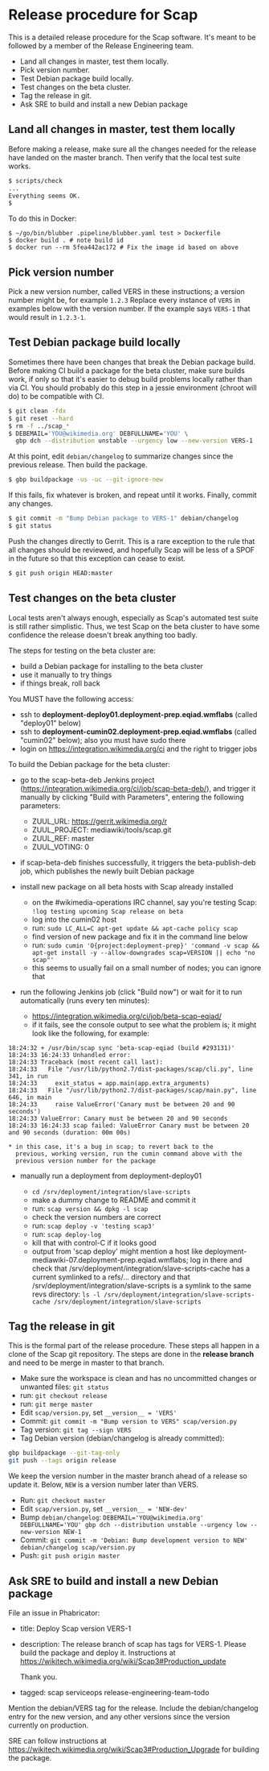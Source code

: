 # Release procedure for Scap

This is a detailed release procedure for the Scap software. It's meant
to be followed by a member of the Release Engineering team.

* Land all changes in master, test them locally.
* Pick version number.
* Test Debian package build locally.
* Test changes on the beta cluster.
* Tag the release in git.
* Ask SRE to build and install a new Debian package


## Land all changes in master, test them locally

Before making a release, make sure all the changes needed for the
release have landed on the master branch. Then verify that the local
test suite works.

```sh
$ scripts/check
...
Everything seems OK.
$ 
```

To do this in Docker:

~~~
$ ~/go/bin/blubber .pipeline/blubber.yaml test > Dockerfile
$ docker build . # note build id
$ docker run --rm 5fea442ac172 # Fix the image id based on above
~~~


## Pick version number

Pick a new version number, called VERS in these instructions; a
version number might be, for example `1.2.3` Replace every instance of
`VERS` in examples below with the version number. If the example says
`VERS-1` that would result in `1.2.3-1`.


## Test Debian package build locally

Sometimes there have been changes that break the Debian package build.
Before making CI build a package for the beta cluster, make sure
builds work, if only so that it's easier to debug build problems
locally rather than via CI. You should probably do this step in a
jessie environment (chroot will do) to be compatible with CI.

```sh
$ git clean -fdx
$ git reset --hard
$ rm -f ../scap_*
$ DEBEMAIL='YOU@wikimedia.org' DEBFULLNAME='YOU' \
  gbp dch --distribution unstable --urgency low --new-version VERS-1
```

At this point, edit `debian/changelog` to summarize changes since the
previous release. Then build the package.

```sh
$ gbp buildpackage -us -uc --git-ignore-new
```

If this fails, fix whatever is broken, and repeat until it works.
Finally, commit any changes.

```sh
$ git commit -m "Bump Debian package to VERS-1" debian/changelog
$ git status
```

Push the changes directly to Gerrit. This is a rare exception to the
rule that all changes should be reviewed, and hopefully Scap will be
less of a SPOF in the future so that this exception can cease to
exist.

```sh
$ git push origin HEAD:master
```


## Test changes on the beta cluster

Local tests aren't always enough, especially as Scap's automated test
suite is still rather simplistic. Thus, we test Scap on the beta
cluster to have some confidence the release doesn't break anything too
badly.

The steps for testing on the beta cluster are:

* build a Debian package for installing to the beta cluster
* use it manually to try things
* if things break, roll back

You MUST have the following access:

* ssh to **deployment-deploy01.deployment-prep.eqiad.wmflabs** (called
  "deploy01" below)
* ssh to **deployment-cumin02.deployment-prep.eqiad.wmflabs** (called
  "cumin02" below); also you must have sudo there
* login on <https://integration.wikimedia.org/ci> and the right to
  trigger jobs

To build the Debian package for the beta cluster:

* go to the scap-beta-deb Jenkins project
  (<https://integration.wikimedia.org/ci/job/scap-beta-deb/>), and
  trigger it manually by clicking "Build with Parameters", entering
  the following parameters:

  * ZUUL_URL: https://gerrit.wikimedia.org/r
  * ZUUL_PROJECT: mediawiki/tools/scap.git
  * ZUUL_REF: master
  * ZUUL_VOTING: 0

* if scap-beta-deb finishes successfully, it triggers the
  beta-publish-deb job, which publishes the newly built Debian package

* install new package on all beta hosts with Scap already installed

    * on the #wikimedia-operations IRC channel, say you're testing
      Scap: `!log testing upcoming Scap release on beta`
    * log into the cumin02 host
    * run: `sudo LC_ALL=C apt-get update && apt-cache policy scap`
    * find version of new package and fix it in the command line below
    * run: `sudo cumin 'O{project:deployment-prep}' 'command -v scap &&
      apt-get install -y --allow-downgrades scap=VERSION || echo "no
      scap"'`
    * this seems to usually fail on a small number of nodes; you can
      ignore that

* run the following Jenkins job (click "Build now") or wait for it to
  run automatically (runs every ten minutes):

    * <https://integration.wikimedia.org/ci/job/beta-scap-eqiad/>
    * if it fails, see the console output to see what the problem is;
      it might look like the following, for example:

~~~
18:24:32 + /usr/bin/scap sync 'beta-scap-eqiad (build #293131)'
18:24:33 16:24:33 Unhandled error:
18:24:33 Traceback (most recent call last):
18:24:33   File "/usr/lib/python2.7/dist-packages/scap/cli.py", line 341, in run
18:24:33     exit_status = app.main(app.extra_arguments)
18:24:33   File "/usr/lib/python2.7/dist-packages/scap/main.py", line 646, in main
18:24:33     raise ValueError('Canary must be between 20 and 90 seconds')
18:24:33 ValueError: Canary must be between 20 and 90 seconds
18:24:33 16:24:33 scap failed: ValueError Canary must be between 20 and 90 seconds (duration: 00m 00s)
~~~

    * in this case, it's a bug in scap; to revert back to the
      previous, working version, run the cumin command above with the
      previous version number for the package

* manually run a deployment from deployment-deploy01

    * `cd /srv/deployment/integration/slave-scripts`
    * make a dummy change to README and commit it
    * run: `scap version && dpkg -l scap`
    * check the version numbers are correct
    * run: `scap deploy -v 'testing scap3'`
    * run: `scap deploy-log`
    * kill that with control-C if it looks good
    * output from 'scap deploy' might mention a host like
      deployment-mediawiki-07.deployment-prep.eqiad.wmflabs; log in
      there and check that
      /srv/deployment/integration/slave-scripts-cache has a current
      symlinked to a refs/... directory and that
      /srv/deployment/integration/slave-scripts is a symlink to the
      same revs directory: 
      `ls -l /srv/deployment/integration/slave-scripts-cache /srv/deployment/integration/slave-scripts`


## Tag the release in git

This is the formal part of the release procedure. These steps all
happen in a clone of the Scap git repository. The steps are done in
the **release branch** and need to be merge in master to that branch.

* Make sure the workspace is clean and has no uncommitted changes or
  unwanted files: `git status`
* run: `git checkout release`
* run: `git merge master`
* Edit `scap/version.py`, set `__version__ = 'VERS'`
* Commit: `git commit -m "Bump version to VERS" scap/version.py`
* Tag version: `git tag --sign VERS`
* Tag Debian version (debian/changelog is already committed):

```sh
gbp buildpackage --git-tag-only
git push --tags origin release
```

We keep the version number in the master branch ahead of a release so
update it. Below, `NEW` is a version number later than VERS.

* Run: `git checkout master`
* Edit `scap/version.py`, set `__version__ = 'NEW-dev'`
* Bump `debian/changelog`: `DEBEMAIL='YOU@wikimedia.org'
  DEBFULLNAME='YOU' gbp dch --distribution unstable --urgency low
  --new-version NEW-1`
* Commit: `git commit -m 'Debian: Bump development version to NEW'
  debian/changelog scap/version.py `
* Push: `git push origin master`


## Ask SRE to build and install a new Debian package

File an issue in Phabricator:

* title: Deploy Scap version VERS-1
* description: The release branch of scap has tags for VERS-1. Please
  build the package and deploy it. Instructions at
  https://wikitech.wikimedia.org/wiki/Scap3#Production_update

  Thank you.
* tagged: scap serviceops release-engineering-team-todo


Mention the debian/VERS tag for the release. Include the
debian/changelog entry for the new version, and any other versions
since the version currently on production.

SRE can follow instructions at
<https://wikitech.wikimedia.org/wiki/Scap3#Production_Upgrade> for
building the package.
